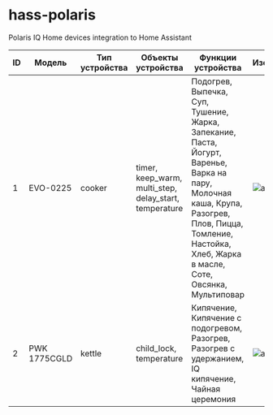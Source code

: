 # hass-polaris
Polaris IQ Home devices integration to Home Assistant

| ID | Модель           | Тип устройства | Объекты устройства | Функции устройства | Изображение |
|----|------------------|----------------|--------------------|--------------------|-------------|
|1|EVO-0225|cooker|timer, keep_warm, multi_step, delay_start, temperature|Подогрев, Выпечка, Суп, Тушение, Жарка, Запекание, Паста, Йогурт, Варенье, Варка на пару, Молочная каша, Крупа, Разогрев, Плов, Пицца, Томление, Настойка, Хлеб, Жарка в масле, Соте, Овсянка, Мультиповар|![all](https://images.cdn.polaris-iot.com/b/8f/ae138-e3b2-448a-8a8e-ca60eb7c3cc5/60.webp)|
|2|PWK 1775CGLD|kettle|child_lock, temperature|Кипячение, Кипячение с подогревом, Разогрев, Разогрев с удержанием, IQ кипячение, Чайная церемония|![all](https://images.cdn.polaris-iot.com/8/08/f91f4-f117-4074-aa8a-d3d177d7c657/60.webp)|
